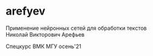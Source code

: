 # arefyev
Применение нейронных сетей для обработки текстов  
Николай Викторович Арефьев

Cпецкурс ВМК МГУ осень'21
